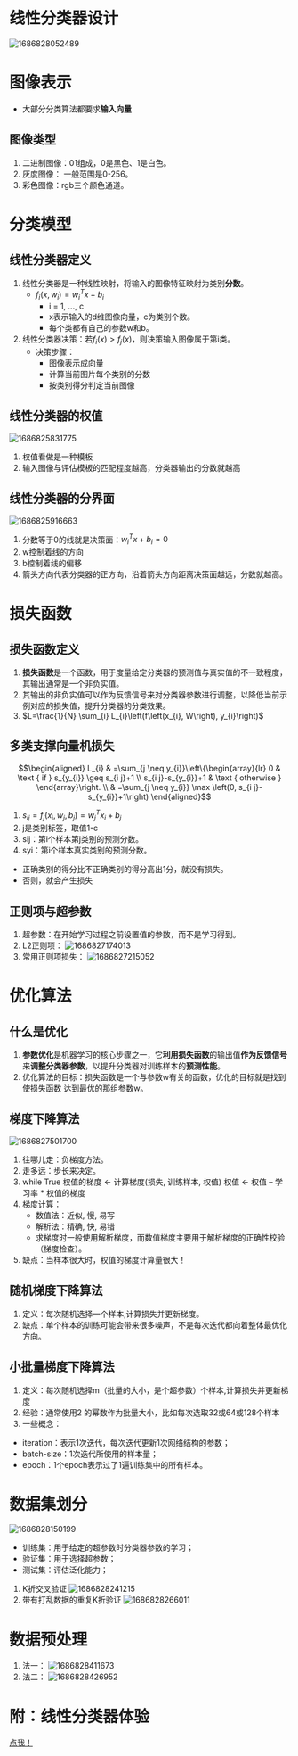 # 线性分类器设计
![1686828052489](image/1.线性分类器/1686828052489.png)
# 图像表示
- 大部分分类算法都要求**输入向量**
## 图像类型
1. 二进制图像：01组成，0是黑色、1是白色。
2. 灰度图像： 一般范围是0-256。
3. 彩色图像：rgb三个颜色通道。
# 分类模型
## 线性分类器定义
1. 线性分类器是一种线性映射，将输入的图像特征映射为类别**分数**。
    - $f_{i}(x, w_{i}) = w_{i}^{T}x + b_{i}$
        - i = 1, ..., c
        - x表示输入的d维图像向量，c为类别个数。
        - 每个类都有自己的参数w和b。
2. 线性分类器决策：若$f_{i}(x) > f_{j}(x)$，则决策输入图像属于第i类。
    - 决策步骤：
        - 图像表示成向量
        - 计算当前图片每个类别的分数
        - 按类别得分判定当前图像
## 线性分类器的权值
![1686825831775](image/1.线性分类器/1686825831775.png)
1. 权值看做是一种模板
2. 输入图像与评估模板的匹配程度越高，分类器输出的分数就越高
## 线性分类器的分界面
![1686825916663](image/1.线性分类器/1686825916663.png)
1. 分数等于0的线就是决策面：$w_{i}^{T}x + b_{i} = 0$
2. w控制着线的方向
3. b控制着线的偏移
4. 箭头方向代表分类器的正方向，沿着箭头方向距离决策面越远，分数就越高。
# 损失函数
## 损失函数定义
1. **损失函数**是一个函数，用于度量给定分类器的预测值与真实值的不一致程度，其输出通常是一个非负实值。
2. 其输出的非负实值可以作为反馈信号来对分类器参数进行调整，以降低当前示例对应的损失值，提升分类器的分类效果。
3. $L=\frac{1}{N} \sum_{i} L_{i}\left(f\left(x_{i}, W\right), y_{i}\right)$
## 多类支撑向量机损失
$$\begin{aligned}
L_{i} & =\sum_{j \neq y_{i}}\left\{\begin{array}{lr}
0 & \text { if } s_{y_{i}} \geq s_{i j}+1 \\
s_{i j}-s_{y_{i}}+1 & \text { otherwise }
\end{array}\right. \\
& =\sum_{j \neq y_{i}} \max \left(0, s_{i j}-s_{y_{i}}+1\right)
\end{aligned}$$
1. $s_{i j}=f_{j}\left(x_{\mathrm{i}}, w_{j}, b_{j}\right)=w_{j}^{T} x_{i}+b_{j}$
2. j是类别标签，取值1-c
3. sij：第i个样本第j类别的预测分数。
4. syi：第i个样本真实类别的预测分数。
- 正确类别的得分比不正确类别的得分高出1分，就没有损失。
- 否则，就会产生损失
## 正则项与超参数
1. 超参数：在开始学习过程之前设置值的参数，而不是学习得到。
2. L2正则项：
![1686827174013](image/1.线性分类器/1686827174013.png)
3. 常用正则项损失：
![1686827215052](image/1.线性分类器/1686827215052.png)
# 优化算法
## 什么是优化
1. **参数优化**是机器学习的核心步骤之一，它**利用损失函数**的输出值**作为反馈信号**来**调整分类器参数**，以提升分类器对训练样本的**预测性能**。
2. 优化算法的目标：损失函数是一个与参数w有关的函数，优化的目标就是找到使损失函数 达到最优的那组参数w。
## 梯度下降算法
![1686827501700](image/1.线性分类器/1686827501700.png)
1. 往哪儿走：负梯度方法。
2. 走多远：步长来决定。
3. while True
    权值的梯度 ← 计算梯度(损失, 训练样本, 权值)
    权值 ← 权值 – 学习率 * 权值的梯度
4. 梯度计算：
    - 数值法：近似, 慢, 易写
    - 解析法：精确, 快, 易错
    - 求梯度时一般使用解析梯度，而数值梯度主要用于解析梯度的正确性校验（梯度检查）。
5. 缺点：当样本很大时，权值的梯度计算量很大！
## 随机梯度下降算法
1. 定义：每次随机选择一个样本,计算损失并更新梯度。
2. 缺点：单个样本的训练可能会带来很多噪声，不是每次迭代都向着整体最优化方向。
## 小批量梯度下降算法
1. 定义：每次随机选择m（批量的大小，是个超参数）个样本,计算损失并更新梯度
2. 经验：通常使用2 的幂数作为批量大小，比如每次选取32或64或128个样本
3. 一些概念：
 - iteration：表示1次迭代，每次迭代更新1次网络结构的参数；
 - batch-size：1次迭代所使用的样本量；
 - epoch：1个epoch表示过了1遍训练集中的所有样本。
# 数据集划分
![1686828150199](image/1.线性分类器/1686828150199.png)
- 训练集：用于给定的超参数时分类器参数的学习；
- 验证集：用于选择超参数；
- 测试集：评估泛化能力；
1. K折交叉验证
![1686828241215](image/1.线性分类器/1686828241215.png)
2. 带有打乱数据的重复K折验证
![1686828266011](image/1.线性分类器/1686828266011.png)
# 数据预处理
1. 法一：
![1686828411673](image/1.线性分类器/1686828411673.png)
2. 法二：
![1686828426952](image/1.线性分类器/1686828426952.png)
# 附：线性分类器体验
[点我！](http://vision.stanford.edu/teaching/cs231n-demos/linear-classify/)